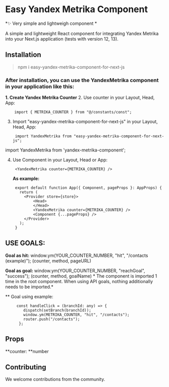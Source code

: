 # Easy Yandex Metrika Component

*✨ Very simple and lightweigh component *

A simple and lightweight React component for integrating Yandex Metrika into your Next.js application (tests with version 12, 13).

## Installation

> npm i easy-yandex-metrika-component-for-next-js



### After installation, you can use the YandexMetrika component in your application like this:

**1. Create Yandex Metrika Counter**
2. Use counter in your Layout, Head, App:

		import { METRIKA_COUNTER } from "@/constants/const";
		
3. Import  "easy-yandex-metrika-component-for-next-js" in your  Layout, Head, App:

		import YandexMetrika from "easy-yandex-metrika-component-for-next-js";

import YandexMetrika from 'yandex-metrika-component';

4. Use Component in your Layout, Head or App:

		<YandexMetrika counter={METRIKA_COUNTER} />

      **As example:**

		export default function App({ Component, pageProps }: AppProps) {
		  return (
			<Provider store={store}>
				<Head>
				</Head>
				<YandexMetrika counter={METRIKA_COUNTER} />
				<Component {...pageProps} />
			</Provider>
		  );
		}


## USE GOALS:

**Goal as hit:**
window.ym(YOUR_COUNTER_NUMBER, "hit", "/contacts (example)"); (counter, method, pageURL)

**Goal as goal:**
window.ym(YOUR_COUNTER_NUMBER, "reachGoal", "success"); (counter, method, goalName)
*
The component is imported 1 time in the root component. When using API goals, nothing additionally needs to be imported.*

** Goal using example:

		 const handleClick = (branchId: any) => {
			dispatch(setBranch(branchId));
			window.ym(METRIKA_COUNTER, "hit", "/contacts");
			router.push("/contacts");
		  };


## Props

**counter: **number	

## Contributing

We welcome contributions from the community. 